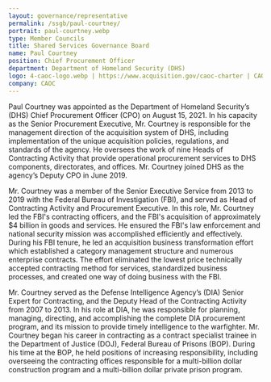 ```yaml
---
layout: governance/representative
permalink: /ssgb/paul-courtney/
portrait: paul-courtney.webp
type: Member Councils
title: Shared Services Governance Board
name: Paul Courtney
position: Chief Procurement Officer
department: Department of Homeland Security (DHS)
logo: 4-caoc-logo.webp | https://www.acquisition.gov/caoc-charter | CAOC
company: CAOC
---
```


Paul Courtney was appointed as the Department of Homeland Security’s (DHS) Chief Procurement Officer (CPO) on August 15, 2021. In his capacity as the Senior Procurement Executive, Mr. Courtney is responsible for the management direction of the acquisition system of DHS, including implementation of the unique acquisition policies, regulations, and standards of the agency. He oversees the work of nine Heads of Contracting Activity that provide operational procurement services to DHS components, directorates, and offices. Mr. Courtney joined DHS as the agency’s Deputy CPO in June 2019. 

Mr. Courtney was a member of the Senior Executive Service from 2013 to 2019 with the Federal Bureau of Investigation (FBI), and served as Head of Contracting Activity and Procurement Executive. In this role, Mr. Courtney led the FBI's contracting officers, and the FBI's acquisition of approximately $4 billion in goods and services. He ensured the FBI's law enforcement and national security mission was accomplished efficiently and effectively. During his FBI tenure, he led an acquisition business transformation effort which established a category management structure and numerous enterprise contracts. The effort eliminated the lowest price technically accepted contracting method for services, standardized business processes, and created one way of doing business with the FBI. 

Mr. Courtney served as the Defense Intelligence Agency’s (DIA) Senior Expert for Contracting, and the Deputy Head of the Contracting Activity from 2007 to 2013. In his role at DIA, he was responsible for planning, managing, directing, and accomplishing the complete DIA procurement program, and its mission to provide timely intelligence to the warfighter. Mr. Courtney began his career in contracting as a contract specialist trainee in the Department of Justice (DOJ), Federal Bureau of Prisons (BOP). During his time at the BOP, he held positions of increasing responsibility, including overseeing the contracting offices responsible for a multi-billion dollar construction program and a multi-billion dollar private prison program.
